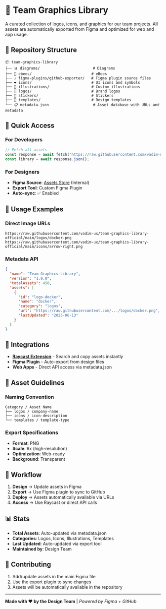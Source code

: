 # 🎨 Team Graphics Library

A curated collection of logos, icons, and graphics for our team projects. All assets are automatically exported from Figma and optimized for web and app usage.

## 📁 Repository Structure

```
📦 team-graphics-library
├── 📊 diagrams/                        # Diagrams
├── 🐝 ebees/                           # eBees
├── ⤴️ figma-plugins/github-exporter/   # Figma plugin source files
├── ❤️ icons/                           # UI icons and symbols
├── 🎨 illustrations/                   # Custom illustrations
├── 🍏 logos/                           # Brand logos
├── 📌 stickers/                        # Stickers
├── 📄 templates/                       # Design templates
└── 📋 metadata.json                    # Asset database with URLs and metadata
```

## 🚀 Quick Access

### For Developers
```javascript
// Fetch all assets
const response = await fetch('https://raw.githubusercontent.com/vadim-ux/team-graphics-library-official/main/metadata.json');
const library = await response.json();
```

### For Designers
- **Figma Source**: [Assets Store](https://www.figma.com/design/NNbW3imWZzRACyk94N6DZa/Assets-store?node-id=0-1&t=bbIVH6ODTVgoN69X-1) (Internal)
- **Export Tool**: Custom Figma Plugin
- **Auto-sync**: ✅ Enabled

## 🔧 Usage Examples

### Direct Image URLs
```
https://raw.githubusercontent.com/vadim-ux/team-graphics-library-official/main/logos/docker.png
https://raw.githubusercontent.com/vadim-ux/team-graphics-library-official/main/icons/arrow-right.png
```

### Metadata API
```json
{
  "name": "Team Graphics Library",
  "version": "1.0.0",
  "totalAssets": 450,
  "assets": [
    {
      "id": "logo-docker",
      "name": "docker",
      "category": "logos",
      "url": "https://raw.githubusercontent.com/.../logos/docker.png",
      "lastUpdated": "2025-06-13"
    }
  ]
}
```

## 📱 Integrations

- **[Raycast Extension](https://github.com/vadim-ux/team-graphics-raycast-extension)** - Search and copy assets instantly
- **Figma Plugin** - Auto-export from design files
- **Web Apps** - Direct API access via metadata.json

## 🎯 Asset Guidelines

### Naming Convention
```
Category / Asset Name
├── logos / company-name
├── icons / icon-description  
└── templates / template-type
```

### Export Specifications
- **Format**: PNG
- **Scale**: 8x (high-resolution)
- **Optimization**: Web-ready
- **Background**: Transparent

## 🔄 Workflow

1. **Design** → Update assets in Figma
2. **Export** → Use Figma plugin to sync to GitHub
3. **Deploy** → Assets automatically available via URLs
4. **Access** → Use Raycast or direct API calls

## 📊 Stats

- **Total Assets**: Auto-updated via metadata.json
- **Categories**: Logos, Icons, Illustrations, Templates  
- **Last Updated**: Auto-updated via export tool
- **Maintained by**: Design Team

## 🤝 Contributing

1. Add/update assets in the main Figma file
2. Use the export plugin to sync changes
3. Assets will be automatically available in the repository

---

**Made with ❤️ by the Design Team** | *Powered by Figma + GitHub*
